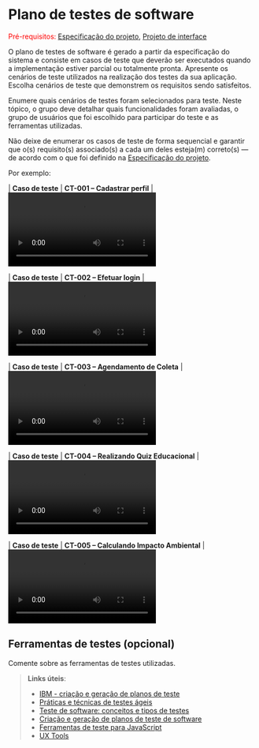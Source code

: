 # Plano de testes de software

<span style="color:red">Pré-requisitos: <a href="03-Product-design.md"> Especificação do projeto</a></span>, <a href="05-Projeto-interface.md"> Projeto de interface</a>

O plano de testes de software é gerado a partir da especificação do sistema e consiste em casos de teste que deverão ser executados quando a implementação estiver parcial ou totalmente pronta. Apresente os cenários de teste utilizados na realização dos testes da sua aplicação. Escolha cenários de teste que demonstrem os requisitos sendo satisfeitos.

Enumere quais cenários de testes foram selecionados para teste. Neste tópico, o grupo deve detalhar quais funcionalidades foram avaliadas, o grupo de usuários que foi escolhido para participar do teste e as ferramentas utilizadas.

Não deixe de enumerar os casos de teste de forma sequencial e garantir que o(s) requisito(s) associado(s) a cada um deles esteja(m) correto(s) — de acordo com o que foi definido na <a href="03-Product-design.md">Especificação do projeto</a>.

Por exemplo:

| **Caso de teste**  | **CT-001 – Cadastrar perfil**  |
<video controls src="Fazendo Cadastro no Site.mp4" title="Title"></video>

| **Caso de teste**  | **CT-002 – Efetuar login**  |
<video controls src="Login no Site.mp4" title="Title"></video>

| **Caso de teste**  | **CT-003 – Agendamento de Coleta**  |
<video controls src="Agendamento de Coleta.mp4" title="Title"></video>

| **Caso de teste**  | **CT-004 – Realizando Quiz Educacional**  |
<video controls src="Quiz.mp4" title="Title"></video>

| **Caso de teste**  | **CT-005 – Calculando Impacto Ambiental**  |
<video controls src="Calcule seu Impacto.mp4" title="Title"></video>

## Ferramentas de testes (opcional)

Comente sobre as ferramentas de testes utilizadas.
 
> **Links úteis**:
> - [IBM - criação e geração de planos de teste](https://www.ibm.com/developerworks/br/local/rational/criacao_geracao_planos_testes_software/index.html)
> - [Práticas e técnicas de testes ágeis](http://assiste.serpro.gov.br/serproagil/Apresenta/slides.pdf)
> - [Teste de software: conceitos e tipos de testes](https://blog.onedaytesting.com.br/teste-de-software/)
> - [Criação e geração de planos de teste de software](https://www.ibm.com/developerworks/br/local/rational/criacao_geracao_planos_testes_software/index.html)
> - [Ferramentas de teste para JavaScript](https://geekflare.com/javascript-unit-testing/)
> - [UX Tools](https://uxdesign.cc/ux-user-research-and-user-testing-tools-2d339d379dc7)
